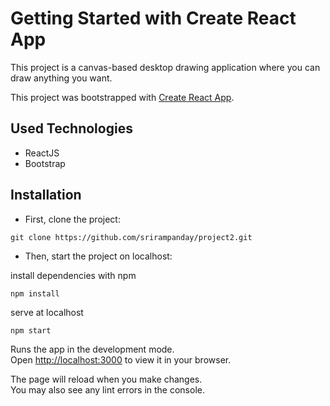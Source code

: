 # Getting Started with Create React App

This project is a canvas-based desktop drawing application where you can draw anything you want.

This project was bootstrapped with [Create React App](https://github.com/facebook/create-react-app).

## Used Technologies
* ReactJS
* Bootstrap

## Installation
* First, clone the project:

```
git clone https://github.com/srirampanday/project2.git
```
  
* Then, start the project on localhost:

install dependencies with npm

```
npm install
```

serve at localhost

```
npm start
```

Runs the app in the development mode.\
Open [http://localhost:3000](http://localhost:3000) to view it in your browser.

The page will reload when you make changes.\
You may also see any lint errors in the console.



